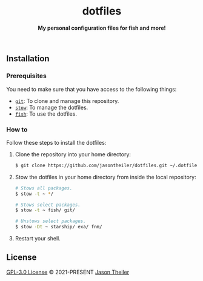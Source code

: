 <div align="center">

# dotfiles

**My personal configuration files for fish and more!**

<br />

</div>

## Installation

### Prerequisites

You need to make sure that you have access to the following things:

- [`git`](https://git-scm.com/): To clone and manage this repository.
- [`stow`](https://www.gnu.org/software/stow/): To manage the dotfiles.
- [`fish`](https://fishshell.com/): To use the dotfiles.

### How to

Follow these steps to install the dotfiles:

1. Clone the repository into your home directory:

   ```sh
   $ git clone https://github.com/jasontheiler/dotfiles.git ~/.dotfiles
   ```

2. Stow the dotfiles in your home directory from inside the local repository:

   ```sh
   # Stows all packages.
   $ stow -t ~ */

   # Stows select packages.
   $ stow -t ~ fish/ git/

   # Unstows select packages.
   $ stow -Dt ~ starship/ exa/ fnm/
   ```

3. Restart your shell.

## License

[GPL-3.0 License](/LICENSE) © 2021-PRESENT [Jason Theiler](https://github.com/jasontheiler)
